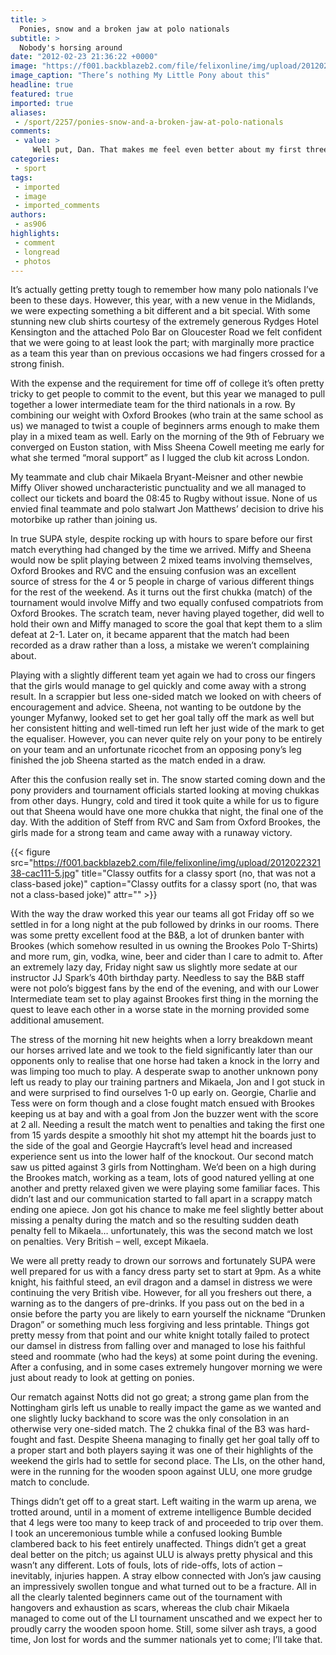 ```yaml
---
title: >
  Ponies, snow and a broken jaw at polo nationals
subtitle: >
  Nobody's horsing around
date: "2012-02-23 21:36:22 +0000"
image: "https://f001.backblazeb2.com/file/felixonline/img/upload/201202232136-cac111-1.gif"
image_caption: "There’s nothing My Little Pony about this"
headline: true
featured: true
imported: true
aliases:
 - /sport/2257/ponies-snow-and-a-broken-jaw-at-polo-nationals
comments:
 - value: >
     Well put, Dan. That makes me feel even better about my first three years of hunntig, and last year, too. I had four successful years in between and...,I'm still not buying into the idea of there being a <a href="http://fzavww.com">broenpaikt</a> in my life where I go from working to not working and relying on investments for my income. I have an associate I work with who's well into his 70 s, still works as many hours as I do. Right now I work lots, and take time off when needed/desired. Maybe in the future I will change that balance a bit, but I don't intend to simply give up work. No way am I going to go fishing everyday, or fill my entire day every day with household chores. Investments and savings can get me to the point where I'm OK financially if I'm unable to work. But for me it's a disability policy for my later years, not a work replacement program.
categories:
 - sport
tags:
 - imported
 - image
 - imported_comments
authors:
 - as906
highlights:
 - comment
 - longread
 - photos
---
```


It’s actually getting pretty tough to remember how many polo nationals I’ve been to these days. However, this year, with a new venue in the Midlands, we were expecting something a bit different and a bit special. With some stunning new club shirts courtesy of the extremely generous Rydges Hotel Kensington and the attached Polo Bar on Gloucester Road we felt confident that we were going to at least look the part; with marginally more practice as a team this year than on previous occasions we had fingers crossed for a strong finish.

With the expense and the requirement for time off of college it’s often pretty tricky to get people to commit to the event, but this year we managed to pull together a lower intermediate team for the third nationals in a row. By combining our weight with Oxford Brookes (who train at the same school as us) we managed to twist a couple of beginners arms enough to make them play in a mixed team as well.
 Early on the morning of the 9th of February we converged on Euston station, with Miss Sheena Cowell meeting me early for what she termed “moral support” as I lugged the club kit across London.

My teammate and club chair Mikaela Bryant-Meisner and other newbie Miffy Oliver showed uncharacteristic punctuality and we all managed to collect our tickets and board the 08:45 to Rugby without issue. None of us envied final teammate and polo stalwart Jon Matthews’ decision to drive his motorbike up rather than joining us.

In true SUPA style, despite rocking up with hours to spare before our first match everything had changed by the time we arrived. Miffy and Sheena would now be split playing between 2 mixed teams involving themselves, Oxford Brookes and RVC and the ensuing confusion was an excellent source of stress for the 4 or 5 people in charge of various different things for the rest of the weekend. As it turns out the first chukka (match) of the tournament would involve Miffy and two equally confused compatriots from Oxford Brookes. The scratch team, never having played together, did well to hold their own and Miffy managed to score the goal that kept them to a slim defeat at 2-1. Later on, it became apparent that the match had been recorded as a draw rather than a loss, a mistake we weren’t complaining about.

Playing with a slightly different team yet again we had to cross our fingers that the girls would manage to gel quickly and come away with a strong result. In a scrappier but less one-sided match we looked on with cheers of encouragement and advice. Sheena, not wanting to be outdone by the younger Myfanwy, looked set to get her goal tally off the mark as well but her consistent hitting and well-timed run left her just wide of the mark to get the equaliser. However, you can never quite rely on your pony to be entirely on your team and an unfortunate ricochet from an opposing pony’s leg finished the job Sheena started as the match ended in a draw.

After this the confusion really set in. The snow started coming down and the pony providers and tournament officials started looking at moving chukkas from other days. Hungry, cold and tired it took quite a while for us to figure out that Sheena would have one more chukka that night, the final one of the day. With the addition of Steff from RVC and Sam from Oxford Brookes, the girls made for a strong team and came away with a runaway victory.

{{< figure src="https://f001.backblazeb2.com/file/felixonline/img/upload/201202232138-cac111-5.jpg" title="Classy outfits for a classy sport (no, that was not a class-based joke)" caption="Classy outfits for a classy sport (no, that was not a class-based joke)" attr="" >}}

With the way the draw worked this year our teams all got Friday off so we settled in for a long night at the pub followed by drinks in our rooms. There was some pretty excellent food at the B&B, a lot of drunken banter with Brookes (which somehow resulted in us owning the Brookes Polo T-Shirts) and more rum, gin, vodka, wine, beer and cider than I care to admit to. After an extremely lazy day, Friday night saw us slightly more sedate at our instructor JJ Spark’s 40th birthday party. Needless to say the B&B staff were not polo’s biggest fans by the end of the evening, and with our Lower Intermediate team set to play against Brookes first thing in the morning the quest to leave each other in a worse state in the morning provided some additional amusement.

The stress of the morning hit new heights when a lorry breakdown meant our horses arrived late and we took to the field significantly later than our opponents only to realise that one horse had taken a knock in the lorry and was limping too much to play. A desperate swap to another unknown pony left us ready to play our training partners and Mikaela, Jon and I got stuck in and were surprised to find ourselves 1-0 up early on. Georgie, Charlie and Tess were on form though and a close fought match ensued with Brookes keeping us at bay and with a goal from Jon the buzzer went with the score at 2 all. Needing a result the match went to penalties and taking the first one from 15 yards despite a smoothly hit shot my attempt hit the boards just to the side of the goal and Georgie Haycraft’s level head and increased experience sent us into the lower half of the knockout. Our second match saw us pitted against 3 girls from Nottingham. We’d been on a high during the Brookes match, working as a team, lots of good natured yelling at one another and pretty relaxed given we were playing some familiar faces. This didn’t last and our communication started to fall apart in a scrappy match ending one apiece. Jon got his chance to make me feel slightly better about missing a penalty during the match and so the resulting sudden death penalty fell to Mikaela… unfortunately, this was the second match we lost on penalties. Very British – well, except Mikaela.

We were all pretty ready to drown our sorrows and fortunately SUPA were well prepared for us with a fancy dress party set to start at 9pm. As a white knight, his faithful steed, an evil dragon and a damsel in distress we were continuing the very British vibe. However, for all you freshers out there, a warning as to the dangers of pre-drinks. If you pass out on the bed in a onsie before the party you are likely to earn yourself the nickname “Drunken Dragon” or something much less forgiving and less printable. Things got pretty messy from that point and our white knight totally failed to protect our damsel in distress from falling over and managed to lose his faithful steed and roommate (who had the keys) at some point during the evening. After a confusing, and in some cases extremely hungover morning we were just about ready to look at getting on ponies.

Our rematch against Notts did not go great; a strong game plan from the Nottingham girls left us unable to really impact the game as we wanted and one slightly lucky backhand to score was the only consolation in an otherwise very one-sided match. The 2 chukka final of the B3 was hard-fought and fast. Despite Sheena managing to finally get her goal tally off to a proper start and both players saying it was one of their highlights of the weekend the girls had to settle for second place. The LIs, on the other hand, were in the running for the wooden spoon against ULU, one more grudge match to conclude.

Things didn’t get off to a great start. Left waiting in the warm up arena, we trotted around, until in a moment of extreme intelligence Bumble decided that 4 legs were too many to keep track of and proceeded to trip over them. I took an unceremonious tumble while a confused looking Bumble clambered back to his feet entirely unaffected. Things didn’t get a great deal better on the pitch; us against ULU is always pretty physical and this wasn’t any different. Lots of fouls, lots of ride-offs, lots of action – inevitably, injuries happen. A stray elbow connected with Jon’s jaw causing an impressively swollen tongue and what turned out to be a fracture. All in all the clearly talented beginners came out of the tournament with hangovers and exhaustion as scars, whereas the club chair Mikaela managed to come out of the LI tournament unscathed and we expect her to proudly carry the wooden spoon home. Still, some silver ash trays, a good time, Jon lost for words and the summer nationals yet to come; I’ll take that.
